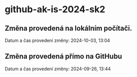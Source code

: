 # github-ak-is-2024-sk2

## Změna provedená na lokálním počítači.
Datum a čas provedení změny: 2024-10-03, 13:04
## Změna provedená přímo na GitHubu
Datum a čas provedení změny: 2024-09-26, 13:44
